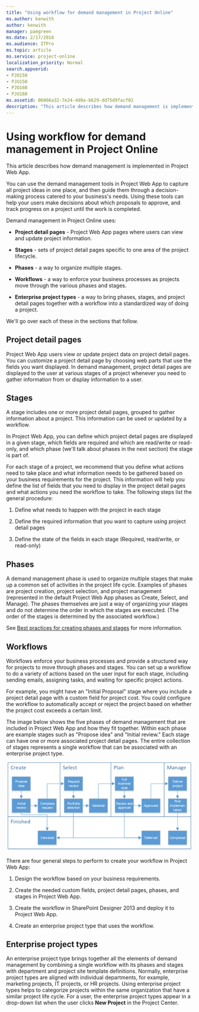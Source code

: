 ```yaml
---
title: "Using workflow for demand management in Project Online"
ms.author: kenwith
author: kenwith
manager: pamgreen
ms.date: 2/17/2016
ms.audience: ITPro
ms.topic: article
ms.service: project-online
localization_priority: Normal
search.appverid:
- PJO150
- PJU150
- PJO160
- PJU160
ms.assetid: 06066a32-7e24-4d0a-b629-dd75d9facf02
description: "This article describes how demand management is implemented in Project Web App."
---
```


# Using workflow for demand management in Project Online

This article describes how demand management is implemented in Project Web App.
  
You can use the demand management tools in Project Web App to capture all project ideas in one place, and then guide them through a decision-making process catered to your business's needs. Using these tools can help your users make decisions about which proposals to approve, and track progress on a project until the work is completed.
  
Demand management in Project Online uses:
  
- **Project detail pages** - Project Web App pages where users can view and update project information. 
    
- **Stages** - sets of project detail pages specific to one area of the project lifecycle. 
    
- **Phases** - a way to organize multiple stages. 
    
- **Workflows** - a way to enforce your business processes as projects move through the various phases and stages. 
    
- **Enterprise project types** - a way to bring phases, stages, and project detail pages together with a workflow into a standardized way of doing a project. 
    
We'll go over each of these in the sections that follow.
  
## Project detail pages

Project Web App users view or update project data on project detail pages. You can customize a project detail page by choosing web parts that use the fields you want displayed. In demand management, project detail pages are displayed to the user at various stages of a project whenever you need to gather information from or display information to a user.
  
## Stages

A stage includes one or more project detail pages, grouped to gather information about a project. This information can be used or updated by a workflow.
  
In Project Web App, you can define which project detail pages are displayed in a given stage, which fields are required and which are read/write or read-only, and which phase (we'll talk about phases in the next section) the stage is part of.
  
For each stage of a project, we recommend that you define what actions need to take place and what information needs to be gathered based on your business requirements for the project. This information will help you define the list of fields that you need to display in the project detail pages and what actions you need the workflow to take. The following steps list the general procedure:
  
1. Define what needs to happen with the project in each stage
    
2. Define the required information that you want to capture using project detail pages
    
3. Define the state of the fields in each stage (Required, read/write, or read-only)
    
## Phases

A demand management phase is used to organize multiple stages that make up a common set of activities in the project life cycle. Examples of phases are project creation, project selection, and project management (represented in the default Project Web App phases as Create, Select, and Manage). The phases themselves are just a way of organizing your stages and do not determine the order in which the stages are executed. (The order of the stages is determined by the associated workflow.)
  
See [Best practices for creating phases and stages](best-practices-for-creating-phases-and-stages.md) for more information. 
  
## Workflows

Workflows enforce your business processes and provide a structured way for projects to move through phases and stages. You can set up a workflow to do a variety of actions based on the user input for each stage, including sending emails, assigning tasks, and waiting for specific project actions.
  
For example, you might have an "Initial Proposal" stage where you include a project detail page with a custom field for project cost. You could configure the workflow to automatically accept or reject the project based on whether the project cost exceeds a certain limit.
  
The image below shows the five phases of demand management that are included in Project Web App and how they fit together. Within each phase are example stages such as "Propose idea" and "Initial review." Each stage can have one or more associated project detail pages. The entire collection of stages represents a single workflow that can be associated with an enterprise project type.
  
![Diagram showing phases and stages of a workflow](media/a5ab6f19-b0f6-4d0e-a0c6-73821fa7ae7a.png)
  
There are four general steps to perform to create your workflow in Project Web App:
  
1. Design the workflow based on your business requirements.
    
2. Create the needed custom fields, project detail pages, phases, and stages in Project Web App.
    
3. Create the workflow in SharePoint Designer 2013 and deploy it to Project Web App.
    
4. Create an enterprise project type that uses the workflow.
    
## Enterprise project types

An enterprise project type brings together all the elements of demand management by combining a single workflow with its phases and stages with department and project site template definitions. Normally, enterprise project types are aligned with individual departments, for example, marketing projects, IT projects, or HR projects. Using enterprise project types helps to categorize projects within the same organization that have a similar project life cycle. For a user, the enterprise project types appear in a drop-down list when the user clicks **New Project** in the Project Center. 
  

